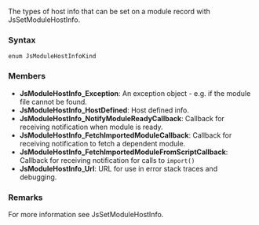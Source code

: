 The types of host info that can be set on a module record with JsSetModuleHostInfo.
### Syntax 
```
enum JsModuleHostInfoKind
```
### Members 
* __JsModuleHostInfo_Exception__: An exception object - e.g. if the module file cannot be found.
* __JsModuleHostInfo_HostDefined__: Host defined info.
* __JsModuleHostInfo_NotifyModuleReadyCallback__: Callback for receiving notification when module is ready.
* __JsModuleHostInfo_FetchImportedModuleCallback__: Callback for receiving notification to fetch a dependent module.
* __JsModuleHostInfo_FetchImportedModuleFromScriptCallback__: Callback for receiving notification for calls to ```import()```
* __JsModuleHostInfo_Url__: URL for use in error stack traces and debugging.

### Remarks
For more information see JsSetModuleHostInfo.
